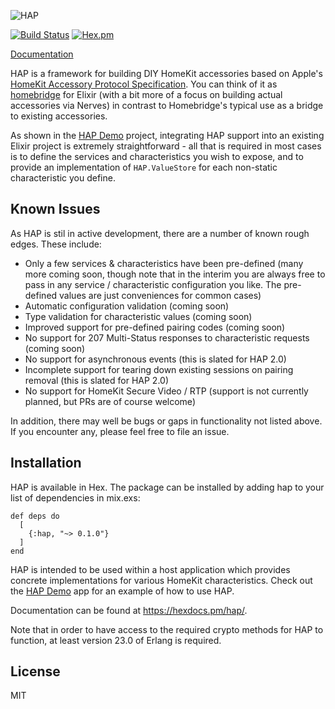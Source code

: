 ![HAP](https://user-images.githubusercontent.com/79646/67910894-dd4dc280-fb5a-11e9-9ca9-4be6633cc1a6.png)

[![Build Status](https://github.com/mtrudel/hap/workflows/Elixir%20CI/badge.svg)](https://github.com/mtrudel/hap/actions)
[![Hex.pm](https://img.shields.io/hexpm/v/hap.svg?style=flat-square)](https://hex.pm/packages/hap)

[Documentation](https://hexdocs.pm/hap/)

HAP is a framework for building DIY HomeKit accessories based on Apple's [HomeKit Accessory Protocol Specification](https://developer.apple.com/homekit/). 
You can think of it as [homebridge](https://github.com/nfarina/homebridge) for Elixir (with a bit more of a focus on
building actual accessories via Nerves) in contrast to Homebridge's typical use as a bridge to existing accessories.

As shown in the [HAP Demo](https://github.com/mtrudel/hap_demo) project, integrating HAP support into an existing Elixir
project is extremely straightforward - all that is required in most cases is to define the services and characteristics
you wish to expose, and to provide an implementation of `HAP.ValueStore` for each non-static characteristic you define.

## Known Issues

As HAP is stil in active development, there are a number of known rough edges. These include:

* Only a few services & characteristics have been pre-defined (many more coming soon, though
note that in the interim you are always free to pass in any service / characteristic configuration you like. The
pre-defined values are just conveniences for common cases)
* Automatic configuration validation (coming soon)
* Type validation for characteristic values (coming soon)
* Improved support for pre-defined pairing codes (coming soon)
* No support for 207 Multi-Status responses to characteristic requests (coming soon)
* No support for asynchronous events (this is slated for HAP 2.0)
* Incomplete support for tearing down existing sessions on pairing removal (this is slated for HAP 2.0)
* No support for HomeKit Secure Video / RTP (support is not currently planned, but PRs are of course welcome)

In addition, there may well be bugs or gaps in functionality not listed above. If you encounter any, please feel free
to file an issue.

## Installation

HAP is available in Hex. The package can be installed by adding hap to your list of dependencies in mix.exs:

```
def deps do
  [
    {:hap, "~> 0.1.0"}
  ]
end
```

HAP is intended to be used within a host application which provides concrete implementations for various HomeKit
characteristics. Check out the [HAP Demo](https://github.com/mtrudel/hap_demo) app for an example of how to use HAP.

Documentation can be found at https://hexdocs.pm/hap/.

Note that in order to have access to the required crypto methods for HAP to function, at
least version 23.0 of Erlang is required.

## License

MIT
